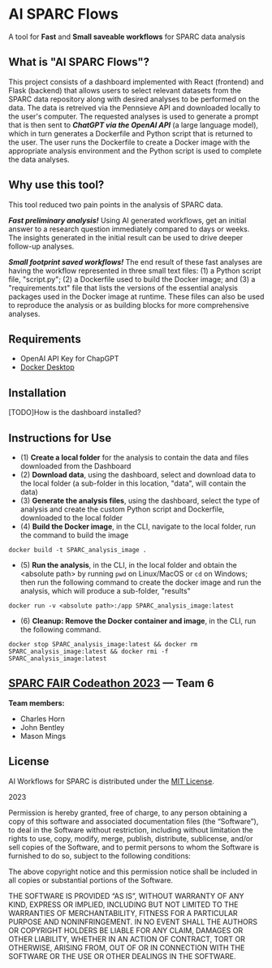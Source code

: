# AI SPARC Flows
A tool for **Fast** and **Small saveable workflows** for SPARC data analysis

## What is "AI SPARC Flows"?
This project consists of a dashboard implemented with React (frontend) and Flask (backend) that allows users to select relevant datasets from the SPARC data repository along with desired analyses to be performed on the data. The data is retreived via the Pennsieve API and downloaded locally to the user's computer. The requested analyses is used to generate a prompt that is then sent to ***ChatGPT via the OpenAI API*** (a large language model), which in turn generates a Dockerfile and Python script that is returned to the user. The user runs the Dockerfile to create a Docker image with the appropriate analysis environment and the Python script is used to complete the data analyses.

## Why use this tool? 
This tool reduced two pain points in the analysis of SPARC data.

***Fast preliminary analysis!*** Using AI generated workflows, get an initial answer to a research question immediately compared to days or weeks. The insights generated in the initial result can be used to drive deeper follow-up analyses.

***Small footprint saved workflows!*** The end result of these fast analyses are having the workflow represented in three small text files: (1) a Python script file, "script.py"; (2) a Dockerfile used to build the Docker image; and (3) a "requirements.txt" file that lists the versions of the essential analysis packages used in the Docker image at runtime. These files can also be used to reproduce the analysis or as building blocks for more comprehensive analyses.

## Requirements
* OpenAI API Key for ChapGPT
* [Docker Desktop](https://www.docker.com/products/docker-desktop/)

## Installation
[TODO]How is the dashboard installed?

## Instructions for Use

* (1) **Create a local folder** for the analysis to contain the data and files downloaded from the Dashboard
* (2) **Download data**, using the dashboard, select and download data to the local folder (a sub-folder in this location, "data", will contain the data)
* (3) **Generate the analysis files**, using the dashboard, select the type of analysis and create the custom Python script and Dockerfile, downloaded to the local folder
* (4) **Build the Docker image**, in the CLI, navigate to the local folder, run the command to build the image
```
docker build -t SPARC_analysis_image .
```
* (5) **Run the analysis**, in the CLI, in the local folder and obtain the \<absolute path\> by running `pwd` on Linux/MacOS or `cd` on Windows; then run the following command to create the docker image and run the analysis, which will produce a sub-folder, "results"
```
docker run -v <absolute path>:/app SPARC_analysis_image:latest
```
* (6) **Cleanup: Remove the Docker container and image**, in the CLI, run the following command. 
```
docker stop SPARC_analysis_image:latest && docker rm SPARC_analysis_image:latest && docker rmi -f SPARC_analysis_image:latest
```

## [SPARC FAIR Codeathon 2023](https://sparc.science/news-and-events/events/2023sparc-codeathon) — Team 6
**Team members:**
* Charles Horn
* John Bentley
* Mason Mings

## License
AI Workflows for SPARC is distributed under the [MIT License](https://opensource.org/license/mit/).

2023

Permission is hereby granted, free of charge, to any person obtaining a copy of this software and associated documentation files (the “Software”), to deal in the Software without restriction, including without limitation the rights to use, copy, modify, merge, publish, distribute, sublicense, and/or sell copies of the Software, and to permit persons to whom the Software is furnished to do so, subject to the following conditions:

The above copyright notice and this permission notice shall be included in all copies or substantial portions of the Software.

THE SOFTWARE IS PROVIDED “AS IS”, WITHOUT WARRANTY OF ANY KIND, EXPRESS OR IMPLIED, INCLUDING BUT NOT LIMITED TO THE WARRANTIES OF MERCHANTABILITY, FITNESS FOR A PARTICULAR PURPOSE AND NONINFRINGEMENT. IN NO EVENT SHALL THE AUTHORS OR COPYRIGHT HOLDERS BE LIABLE FOR ANY CLAIM, DAMAGES OR OTHER LIABILITY, WHETHER IN AN ACTION OF CONTRACT, TORT OR OTHERWISE, ARISING FROM, OUT OF OR IN CONNECTION WITH THE SOFTWARE OR THE USE OR OTHER DEALINGS IN THE SOFTWARE.
